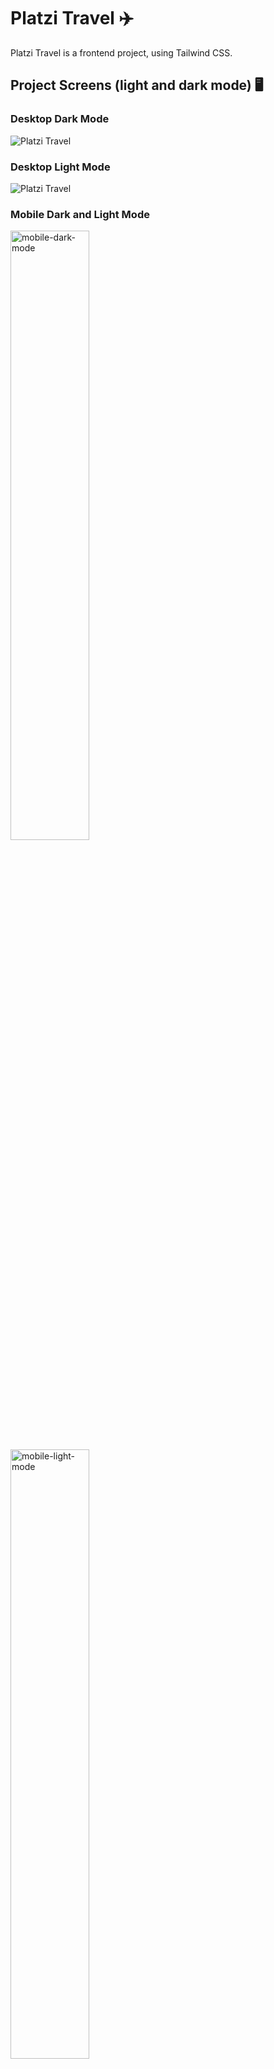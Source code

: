 # Platzi Travel ✈️
Platzi Travel is a frontend project, using Tailwind CSS.

## Project Screens (light and dark mode) 🖥️
### Desktop Dark Mode
![Platzi Travel](https://github.com/tonybarquera/Platzi-Travel/blob/main/public/img/desktop-dark.webp)

### Desktop Light Mode
![Platzi Travel](https://github.com/tonybarquera/Platzi-Travel/blob/main/public/img/desktop-light.webp)

### Mobile Dark and Light Mode
<a href='#' target='_blank'>
  <img width='50%' src='https://github.com/tonybarquera/Platzi-Travel/blob/main/public/img/mobile-dark.webp' alt='mobile-dark-mode' />
</a>
<a href='#' target='_blank'>
  <img width='50%' src='https://github.com/tonybarquera/Platzi-Travel/blob/main/public/img/mobile-light.webp' alt='mobile-light-mode' />
</a>